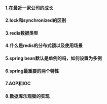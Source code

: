 #### 1.在最近一家公司的成长
#### 2.lock和synchronized的区别
#### 3.redis数据类型
#### 4.什么是redis的分布式锁以及使用场景
#### 5.spring bean默认是单例的吗，如何设置为多例
#### 6.spring最重要的两个特性
#### 7.AOP和IOC
#### 8.数据库乐观锁的实现
